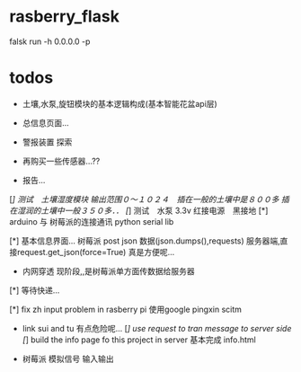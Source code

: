 # rasberry_flask
falsk run -h 0.0.0.0 -p 


# 

# todos
-  土壤,水泵,旋钮模块的基本逻辑构成(基本智能花盆api层)
- 总信息页面...

- 警报装置 探索

- 再购买一些传感器...??

- 报告...

[*] 测试　土壤湿度模块
    输出范围０～１０２４　插在一般的土壤中是８００多
    插在湿润的土壤中一般３５０多．．
[*] 测试　水泵
    3.3v 红接电源　黑接地
[*] arduino 与 树莓派的连接通讯
    python serial lib

[*] 基本信息界面...
    树莓派 post json 数据(json.dumps(),requests)
    服务器端,直接request.get_json(force=True)
    真是方便呢...
    

- 内网穿透
    现阶段,,是树莓派单方面传数据给服务器

[*] 等待快递...

[*] fix zh input problem in rasberry pi
    使用google pingxin scitm
- link sui and tu
    有点危险呢...
[*] use request to tran message to server side
[*] build the info page fo this project in server
    基本完成 info.html

- 树莓派 模拟信号 输入输出

